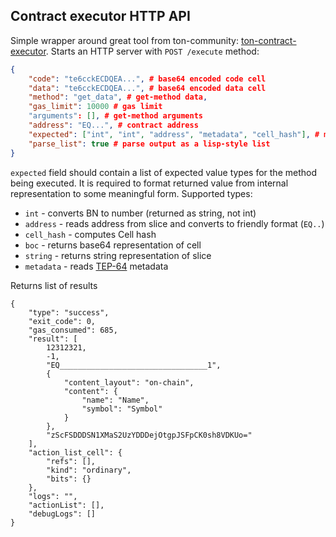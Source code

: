 ## Contract executor HTTP API

Simple wrapper around great tool from ton-community: [ton-contract-executor](https://github.com/ton-community/ton-contract-executor).
Starts an HTTP server with ``POST /execute`` method:

```json
{
    "code": "te6cckECDQEA...", # base64 encoded code cell
    "data": "te6cckECDQEA...", # base64 encoded data cell
    "method": "get_data", # get-method data,
    "gas_limit": 10000 # gas limit
    "arguments": [], # get-method arguments
    "address": "EQ...", # contract address
    "expected": ["int", "int", "address", "metadata", "cell_hash"], # method signature
    "parse_list": true # parse output as a lisp-style list
}
```
            
``expected`` field should contain a list of expected value types for the method
being executed. It is required to format returned value from internal representation to
some meaningful form. Supported types:
* ``int`` - converts BN to number (returned as string, not int)
* ``address`` - reads address from slice and converts to friendly format (``EQ..``)
* ``cell_hash`` - computes Cell hash
* ``boc`` - returns base64 representation of cell
* ``string`` - returns string representation of slice
* ``metadata`` - reads [TEP-64](https://github.com/ton-blockchain/TEPs/blob/master/text/0064-token-data-standard.md) metadata

Returns list of results 
```
{
    "type": "success",
    "exit_code": 0,
    "gas_consumed": 685,
    "result": [
        12312321,
        -1,
        "EQ_________________________________1",
        {
            "content_layout": "on-chain",
            "content": {
                "name": "Name",
                "symbol": "Symbol"
            }
        },
        "zScFSDDDSN1XMaS2UzYDDDejOtgpJSFpCK0sh8VDKUo="
    ],
    "action_list_cell": {
        "refs": [],
        "kind": "ordinary",
        "bits": {}
    },
    "logs": "",
    "actionList": [],
    "debugLogs": []
}
```
